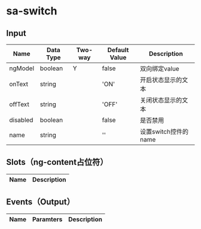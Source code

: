 # sa-switch

## Input

| Name | Data Type |  Two-way | Default Value | Description |
| --- | --- | --- | --- | --- |
| ngModel | boolean | Y | false | 双向绑定value |
| onText | string | | 'ON' | 开启状态显示的文本 |
| offText | string | | 'OFF' | 关闭状态显示的文本 |
| disabled | boolean | | false | 是否禁用 |
| name | string | | '' | 设置switch控件的name |
 
## Slots（ng-content占位符）

| Name | Description |
| --- | --- |

## Events（Output）

| Name | Paramters | Description |
| --- | --- | --- |
